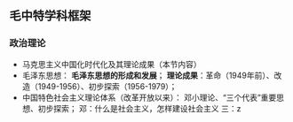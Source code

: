 ## 毛中特学科框架
### 政治理论
- 马克思主义中国化时代化及其理论成果（本节内容）
- 毛泽东思想：
**毛泽东思想的形成和发展**； 
 **理论成果**：革命（1949年前）、改造（1949-1956）、初步探索（1956-1979）；
- 中国特色社会主义理论体系（改革开放以来）：
邓小理论、“三个代表”重要思想、初步探索；
邓：什么是社会主义，怎样建设社会主义
三：z




<!--stackedit_data:
eyJoaXN0b3J5IjpbMTU4NjQzMzkxNSwyMDYzNTEyNTk3XX0=
-->